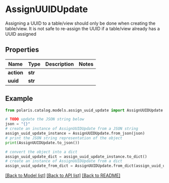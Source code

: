 <!--

 Copyright (c) 2024 Snowflake Computing Inc.
 
 Licensed under the Apache License, Version 2.0 (the "License");
 you may not use this file except in compliance with the License.
 You may obtain a copy of the License at
 
      http://www.apache.org/licenses/LICENSE-2.0
 
 Unless required by applicable law or agreed to in writing, software
 distributed under the License is distributed on an "AS IS" BASIS,
 WITHOUT WARRANTIES OR CONDITIONS OF ANY KIND, either express or implied.
 See the License for the specific language governing permissions and
 limitations under the License.

-->
# AssignUUIDUpdate

Assigning a UUID to a table/view should only be done when creating the table/view. It is not safe to re-assign the UUID if a table/view already has a UUID assigned

## Properties

Name | Type | Description | Notes
------------ | ------------- | ------------- | -------------
**action** | **str** |  | 
**uuid** | **str** |  | 

## Example

```python
from polaris.catalog.models.assign_uuid_update import AssignUUIDUpdate

# TODO update the JSON string below
json = "{}"
# create an instance of AssignUUIDUpdate from a JSON string
assign_uuid_update_instance = AssignUUIDUpdate.from_json(json)
# print the JSON string representation of the object
print(AssignUUIDUpdate.to_json())

# convert the object into a dict
assign_uuid_update_dict = assign_uuid_update_instance.to_dict()
# create an instance of AssignUUIDUpdate from a dict
assign_uuid_update_from_dict = AssignUUIDUpdate.from_dict(assign_uuid_update_dict)
```
[[Back to Model list]](../README.md#documentation-for-models) [[Back to API list]](../README.md#documentation-for-api-endpoints) [[Back to README]](../README.md)


